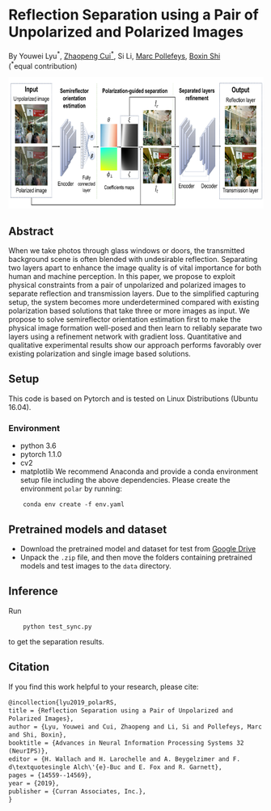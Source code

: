 # Reflection Separation using a Pair of Unpolarized and Polarized Images
By Youwei Lyu<sup>\*</sup>, [Zhaopeng Cui<sup>\*</sup>](https://zhpcui.github.io/), Si Li, [Marc Pollefeys](https://people.inf.ethz.ch/pomarc/), [Boxin Shi](http://ci.idm.pku.edu.cn/)
<br>
(<sup>\*</sup>equal contribution)
<br>
<p align="center">
	<img src='/data/image/pipeline.png' height="260">
</p>


Abstract
--------------------------
When we take photos through glass windows or doors, the transmitted background scene is often blended with undesirable reflection. Separating two layers apart to enhance the image quality is of vital importance for both human and machine perception. In this paper, we propose to exploit physical constraints from a pair of unpolarized and polarized images to separate reflection and transmission layers. Due to the simplified capturing setup, the system becomes more underdetermined compared with existing polarization based solutions that take three or more images as input. We propose to solve semireflector orientation estimation first to make the physical image formation well-posed and then learn to reliably separate two layers using a refinement network with gradient loss. Quantitative and qualitative experimental results show our approach performs favorably over existing polarization and single image based solutions.

Setup
--------------------------
This code is based on Pytorch and is tested on Linux Distributions (Ubuntu 16.04).
### Environment
- python 3.6
- pytorch 1.1.0
- cv2
- matplotlib
We recommend Anaconda and provide a conda environment setup file including the above dependencies. Please create the environment ```polar``` by running:
```
	conda env create -f env.yaml
```

Pretrained models and dataset
--------------------------

 - Download the pretrained model and dataset for test from [Google Drive](https://drive.google.com/open?id=1CTry_JRlVzxn65EJbAvdkOj5ij3xU-DU)
 - Unpack the ```.zip``` file, and then move the folders containing pretrained models and test images to the ```data``` directory.

Inference
--------------------------

Run
```
	python test_sync.py
```
to get the separation results.

Citation
--------------------------
If you find this work helpful to your research, please cite:
```
@incollection{lyu2019_polarRS,
title = {Reflection Separation using a Pair of Unpolarized and Polarized Images},
author = {Lyu, Youwei and Cui, Zhaopeng and Li, Si and Pollefeys, Marc and Shi, Boxin},
booktitle = {Advances in Neural Information Processing Systems 32 (NeurIPS)},
editor = {H. Wallach and H. Larochelle and A. Beygelzimer and F. d\textquotesingle Alch\'{e}-Buc and E. Fox and R. Garnett},
pages = {14559--14569},
year = {2019},
publisher = {Curran Associates, Inc.},
}
```
 
 